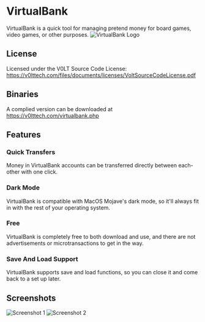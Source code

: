# VirtualBank
VirtualBank is a quick tool for managing pretend money for board games, video games, or other purposes.
![VirtualBank Logo](https://v0lttech.com/assets/img/virtualbanklogo.png)

## License
Licensed under the V0LT Source Code License: https://v0lttech.com/files/documents/licenses/VoltSourceCodeLicense.pdf

## Binaries
A complied version can be downloaded at https://v0lttech.com/virtualbank.php

## Features
### Quick Transfers
Money in VirtualBank accounts can be transferred directly between each-other with one click.

### Dark Mode
VirtualBank is compatible with MacOS Mojave's dark mode, so it'll always fit in with the rest of your operating system.

### Free
VirtualBank is completely free to both download and use, and there are not advertisements or microtransactions to get in the way.

### Save And Load Support
VirtualBank supports save and load functions, so you can close it and come back to a set up later.

## Screenshots
![Screenshot 1](https://v0lttech.com/files/images/virtualbank/1.png)
![Screenshot 2](https://v0lttech.com/files/images/virtualbank/2.png)
